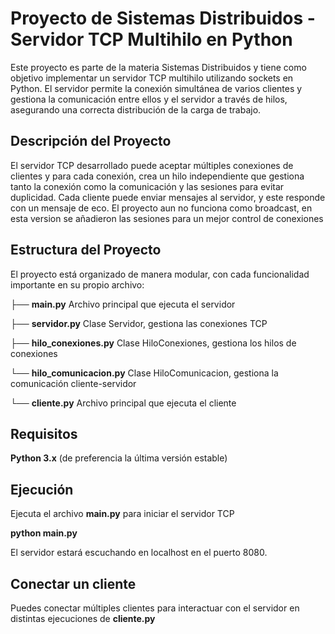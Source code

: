 # Proyecto de Sistemas Distribuidos - Servidor TCP Multihilo en Python

Este proyecto es parte de la materia Sistemas Distribuidos y tiene como objetivo implementar un servidor TCP multihilo utilizando sockets en Python. El servidor permite la conexión simultánea de varios clientes y gestiona la comunicación entre ellos y el servidor a través de hilos, asegurando una correcta distribución de la carga de trabajo.

## Descripción del Proyecto
El servidor TCP desarrollado puede aceptar múltiples conexiones de clientes y para cada conexión, crea un hilo independiente que gestiona tanto la conexión como la comunicación y las sesiones para evitar duplicidad. Cada cliente puede enviar mensajes al servidor, y este responde con un mensaje de eco. El proyecto aun no funciona como broadcast, en esta version se añadieron las sesiones para un mejor control de conexiones

## Estructura del Proyecto
El proyecto está organizado de manera modular, con cada funcionalidad importante en su propio archivo:


├── **main.py**               Archivo principal que ejecuta el servidor

├── **servidor.py**           Clase Servidor, gestiona las conexiones TCP

├── **hilo_conexiones.py**     Clase HiloConexiones, gestiona los hilos de conexiones

└── **hilo_comunicacion.py**   Clase HiloComunicacion, gestiona la comunicación cliente-servidor

└── **cliente.py**              Archivo principal que ejecuta el cliente

## Requisitos

**Python 3.x** (de preferencia la última versión estable)

## Ejecución

Ejecuta el archivo **main.py** para iniciar el servidor TCP

**python main.py**

El servidor estará escuchando en localhost en el puerto 8080.

## Conectar un cliente

Puedes conectar múltiples clientes para interactuar con el servidor en distintas ejecuciones de **cliente.py**